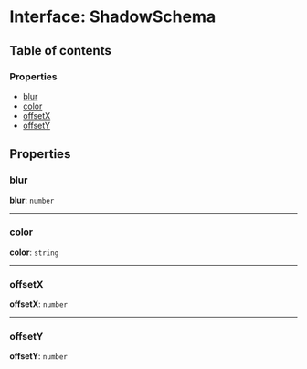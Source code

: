 # Interface: ShadowSchema

## Table of contents

### Properties

* [blur](/en/auto-docs/fixed-layout-editor/interfaces/ShadowSchema.md#blur)
* [color](/en/auto-docs/fixed-layout-editor/interfaces/ShadowSchema.md#color)
* [offsetX](/en/auto-docs/fixed-layout-editor/interfaces/ShadowSchema.md#offsetx)
* [offsetY](/en/auto-docs/fixed-layout-editor/interfaces/ShadowSchema.md#offsety)

## Properties

### blur

**blur**: `number`

***

### color

**color**: `string`

***

### offsetX

**offsetX**: `number`

***

### offsetY

**offsetY**: `number`

